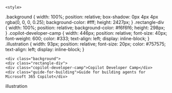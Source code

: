 <!DOCTYPE html>
<html>
<head>
  	<meta charset="utf-8">
  	<meta name="viewport" content="initial-scale=1, width=device-width">  	
  
  	<style>

  .background {
    width: 100%;
    position: relative;
    box-shadow: 0px 4px 4px rgba(0, 0, 0, 0.25);
    background-color: #fff;
    height: 2427px;
    }
  .rectangle-div {
        width: 100%;
        position: relative;
        background-color: #f6f6f6;
        height: 298px;
        }
  .copilot-developer-camp {
            width: 446px;
            position: relative;
            font-size: 40px;
            font-weight: 600;
            color: #333;
            text-align: left;
            display: inline-block;
      }
  .illustration {
        width: 93px;
        position: relative;
        font-size: 20px;
        color: #757575;
        text-align: left;
        display: inline-block;
  }
  
  
                  
</style>
  	
  	
</head>
<body>

  	
  	<div class="background">
    <div class="rectangle-div">
    <div class="copilot-developer-camp">Copilot Developer Camp</div>
    <div class="guide-for-building">Guide for building agents for Microsoft 365 Copilot</div>
<div class="illustration">illustration</div>
</div>
  	</div>
  	
  	
  	
  	
</body>
</html>